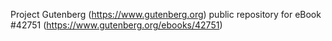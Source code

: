 Project Gutenberg (https://www.gutenberg.org) public repository for eBook #42751 (https://www.gutenberg.org/ebooks/42751)
